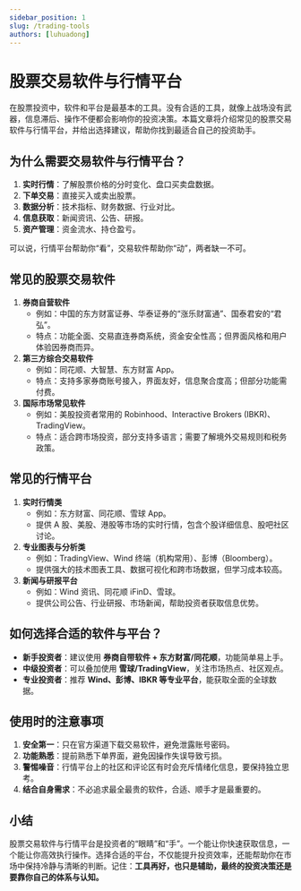 ```yaml
---
sidebar_position: 1
slug: /trading-tools
authors: [luhuadong]
---
```


# 股票交易软件与行情平台

在股票投资中，软件和平台是最基本的工具。没有合适的工具，就像上战场没有武器，信息滞后、操作不便都会影响你的投资决策。本篇文章将介绍常见的股票交易软件与行情平台，并给出选择建议，帮助你找到最适合自己的投资助手。



## 为什么需要交易软件与行情平台？

1. **实时行情**：了解股票价格的分时变化、盘口买卖盘数据。
2. **下单交易**：直接买入或卖出股票。
3. **数据分析**：技术指标、财务数据、行业对比。
4. **信息获取**：新闻资讯、公告、研报。
5. **资产管理**：资金流水、持仓盈亏。

可以说，行情平台帮助你“看”，交易软件帮助你“动”，两者缺一不可。



## 常见的股票交易软件

1. **券商自营软件**
   - 例如：中国的东方财富证券、华泰证券的“涨乐财富通”、国泰君安的“君弘”。
   - 特点：功能全面、交易直连券商系统，资金安全性高；但界面风格和用户体验因券商而异。
2. **第三方综合交易软件**
   - 例如：同花顺、大智慧、东方财富 App。
   - 特点：支持多家券商账号接入，界面友好，信息聚合度高；但部分功能需付费。
3. **国际市场常见软件**
   - 例如：美股投资者常用的 Robinhood、Interactive Brokers (IBKR)、TradingView。
   - 特点：适合跨市场投资，部分支持多语言；需要了解境外交易规则和税务政策。



## 常见的行情平台

1. **实时行情类**
   - 例如：东方财富、同花顺、雪球 App。
   - 提供 A 股、美股、港股等市场的实时行情，包含个股详细信息、股吧社区讨论。
2. **专业图表与分析类**
   - 例如：TradingView、Wind 终端（机构常用）、彭博（Bloomberg）。
   - 提供强大的技术图表工具、数据可视化和跨市场数据，但学习成本较高。
3. **新闻与研报平台**
   - 例如：Wind 资讯、同花顺 iFinD、雪球。
   - 提供公司公告、行业研报、市场新闻，帮助投资者获取信息优势。



## 如何选择合适的软件与平台？

- **新手投资者**：建议使用 **券商自带软件 + 东方财富/同花顺**，功能简单易上手。
- **中级投资者**：可以叠加使用 **雪球/TradingView**，关注市场热点、社区观点。
- **专业投资者**：推荐 **Wind、彭博、IBKR 等专业平台**，能获取全面的全球数据。



## 使用时的注意事项

1. **安全第一**：只在官方渠道下载交易软件，避免泄露账号密码。
2. **功能熟悉**：提前熟悉下单界面，避免因操作失误导致亏损。
3. **警惕噪音**：行情平台上的社区和评论区有时会充斥情绪化信息，要保持独立思考。
4. **结合自身需求**：不必追求最全最贵的软件，合适、顺手才是最重要的。



## 小结

股票交易软件与行情平台是投资者的“眼睛”和“手”。一个能让你快速获取信息，一个能让你高效执行操作。选择合适的平台，不仅能提升投资效率，还能帮助你在市场中保持冷静与清晰的判断。记住：**工具再好，也只是辅助，最终的投资决策还是要靠你自己的体系与认知。**
